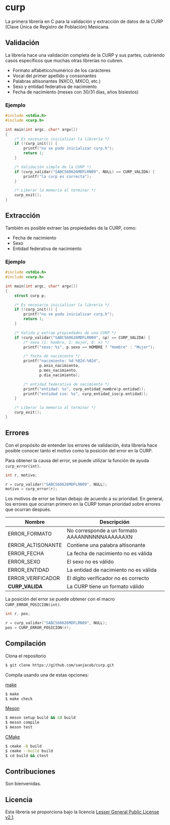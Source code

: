 # curp

La primera librería en C para la validación y extracción de datos de la
CURP (Clave Única de Registro de Población) Mexicana.


## Validación

La librería hace una validación completa de la CURP y sus partes, cubriendo
casos específicos que muchas otras librerías no cubren.

- Formato alfabético/numérico de los carácteres
- Vocal del primer apellido y consonantes
- Palabras altisonantes (NXCO, MXCO, etc.)
- Sexo y entidad federativa de nacimiento
- Fecha de nacimiento (meses con 30/31 días, años bisiestos)

<!--Además, si cuentas con el nombre de la persona:

- Comprueba si la CURP es correcta para un nombre o apellido
- Separa un nombre completo en nombre y apellidos usando la CURP-->


### Ejemplo

```c
#include <stdio.h>
#include <curp.h>

int main(int argc, char* argv[])
{
    /* Es necesario inicializar la librería */
    if (!curp_init()) {
        printf("no se pudo inicializar curp.h");
        return 1;
    }

    /* Validación simple de la CURP */
    if (curp_validar("SABC560626MDFLRN09", NULL) == CURP_VALIDA) {
        printf("la curp es correcta");
    }

    /* Liberar la memoria al terminar */
    curp_exit();
}
```


## Extracción

También es posible extraer las propiedades de la CURP, como:

- Fecha de nacimiento
- Sexo
- Entidad federativa de nacimiento


### Ejemplo

```c
#include <stdio.h>
#include <curp.h>

int main(int argc, char* argv[])
{
    struct curp p;

    /* Es necesario inicializar la librería */
    if (!curp_init()) {
        printf("no se pudo inicializar curp.h");
        return 1;
    }

    /* Valida y extrae propiedades de una CURP */
    if (curp_validar("SABC560626MDFLRN09", &p) == CURP_VALIDA) {
        /* sexo (1: hombre, 2: mujer, 0: x) */
        printf("sexo: %s", p.sexo == HOMBRE ? "Hombre" : "Mujer");

        /* fecha de nacimiento */
        printf("nacimiento: %d-%02d-%02d",
               p.anio_nacimiento,
               p.mes_nacimiento,
               p.dia_nacimiento);

        /* entidad federativa de nacimiento */
        printf("entidad: %s", curp_entidad_nombre(p.entidad));
        printf("entidad iso: %s", curp_entidad_iso(p.entidad));
    }

    /* Liberar la memoria al terminar */
    curp_exit();
}
```


## Errores

Con el propósito de entender los errores de validación, ésta librería hace
posible conocer tanto el motivo como la posición del error en la CURP.

Para obtener la causa del error, se puede utilizar la función de ayuda
`curp_error(int)`.

```c
int r, motivo;

r = curp_validar("SABC560626MDFLRN09", NULL);
motivo = curp_error(r);
```

Los motivos de error se listan debajo de acuerdo a su prioridad.
En general, los errores que ocurran primero en la CURP toman prioridad sobre
errores que ocurran después.

| Nombre            | Descripción                                    |
|-------------------|------------------------------------------------|
| ERROR_FORMATO     | No corresponde a un formato AAAANNNNNNAAAAAAXN |
| ERROR_ALTISONANTE | Contiene una palabra altisonante               |
| ERROR_FECHA       | La fecha de nacimiento no es válida            |
| ERROR_SEXO        | El sexo no es válido                           |
| ERROR_ENTIDAD     | La entidad de nacimiento no es válida          |
| ERROR_VERIFICADOR | El dígito verificador no es correcto           |
| **CURP_VALIDA**   | La CURP tiene un formato válido                |

La posición del error se puede obtener con el macro
`CURP_ERROR_POSICION(int)`.

```c
int r, pos;

r = curp_validar("SABC560626MDFLRN09", NULL);
pos = CURP_ERROR_POSICION(r);
```


## Compilación

Clona el repositorio
```bash
$ git clone https://github.com/sanjacob/curp.git
```
Compila usando una de estas opciones:

[make][make]
```bash
$ make
$ make check
```

[Meson][mesonbuild]
```bash
$ meson setup build && cd build
$ meson compile
$ meson test
```

[CMake][cmake]
```bash
$ cmake -B build
$ cmake --build build
$ cd build && ctest
```


## Contribuciones

Son bienvenidas.


## Licencia

Esta librería se proporciona bajo la licencia
[Lesser General Public License v2.1](LICENSE).


<!-- LINKS -->
[mesonbuild]: https://mesonbuild.com
[cmake]: https://cmake.org
[make]: https://linux.die.net/man/1/make
